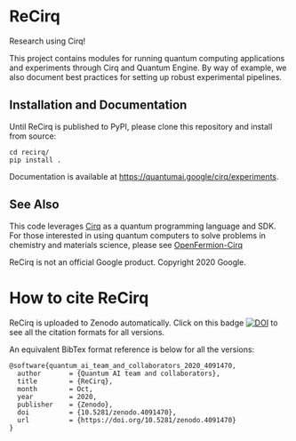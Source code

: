 ReCirq
======

Research using Cirq!

This project contains modules for running quantum computing applications
and experiments through Cirq and Quantum Engine. By way of example, we
also document best practices for setting up robust experimental pipelines.


## Installation and Documentation

Until ReCirq is published to PyPI, please clone this repository and install
from source:

    cd recirq/
    pip install .

Documentation is available at https://quantumai.google/cirq/experiments.

## See Also

This code leverages [Cirq](https://github.com/quantumlib/Cirq) as a
quantum programming language and SDK.
For those interested in using quantum computers to solve problems in
chemistry and materials science, please see
[OpenFermion-Cirq](https://github.com/quantumlib/openfermion-cirq)


ReCirq is not an official Google product. Copyright 2020 Google.

# How to cite ReCirq

ReCirq is uploaded to Zenodo automatically. Click on this badge [![DOI](https://zenodo.org/badge/DOI/10.5281/zenodo.4091470.svg)](https://doi.org/10.5281/zenodo.4091470) to see all the citation formats for all versions.

An equivalent BibTex format reference is below for all the versions:

```
@software{quantum_ai_team_and_collaborators_2020_4091470,
  author       = {Quantum AI team and collaborators},
  title        = {ReCirq},
  month        = Oct,
  year         = 2020,
  publisher    = {Zenodo},
  doi          = {10.5281/zenodo.4091470},
  url          = {https://doi.org/10.5281/zenodo.4091470}
}
```
